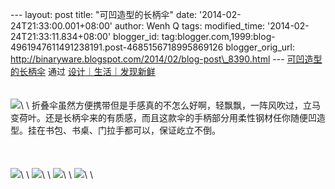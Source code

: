 --- layout: post title: "可凹造型的长柄伞" date:
'2014-02-24T21:33:00.001+08:00' author: Wenh Q tags: modified\_time:
'2014-02-24T21:33:11.834+08:00' blogger\_id:
tag:blogger.com,1999:blog-4961947611491238191.post-4685156718995869126
blogger\_orig\_url:
http://binaryware.blogspot.com/2014/02/blog-post\_8390.html ---
[可凹造型的长柄伞](http://since1984.cn/post/2014-02-24/umbrella-that-stands) 通过
[设计｜生活｜发现新鲜](http://since1984.cn/)\
\
\
![](https://images-blogger-opensocial.googleusercontent.com/gadgets/proxy?url=http%3A%2F%2Fsince1984.qiniudn.com%2Fwp-content%2Fuploads%2F2014%2F02%2Fflexibler.jpg&container=blogger&gadget=a&rewriteMime=image%2F*)\
\
折叠伞虽然方便携带但是手感真的不怎么好啊，轻飘飘，一阵风吹过，立马变荷叶。还是长柄伞来的有质感，而且这款伞的手柄部分用柔性钢材任你随便凹造型。挂在书包、书桌、门拉手都可以，保证屹立不倒。\
\
\
\
![](https://images-blogger-opensocial.googleusercontent.com/gadgets/proxy?url=http%3A%2F%2Fsince1984.qiniudn.com%2Fwp-content%2Fuploads%2F2014%2F02%2Fflexibler2.jpg&container=blogger&gadget=a&rewriteMime=image%2F*)\
\
![](https://images-blogger-opensocial.googleusercontent.com/gadgets/proxy?url=http%3A%2F%2Fsince1984.qiniudn.com%2Fwp-content%2Fuploads%2F2014%2F02%2Fflexibler3.jpg&container=blogger&gadget=a&rewriteMime=image%2F*)\
\
![](https://images-blogger-opensocial.googleusercontent.com/gadgets/proxy?url=http%3A%2F%2Fsince1984.qiniudn.com%2Fwp-content%2Fuploads%2F2014%2F02%2Fflexibler4.jpg&container=blogger&gadget=a&rewriteMime=image%2F*)\
\
![](https://images-blogger-opensocial.googleusercontent.com/gadgets/proxy?url=http%3A%2F%2Fsince1984.qiniudn.com%2Fwp-content%2Fuploads%2F2014%2F02%2Fflexibler5.jpg&container=blogger&gadget=a&rewriteMime=image%2F*)\
\

